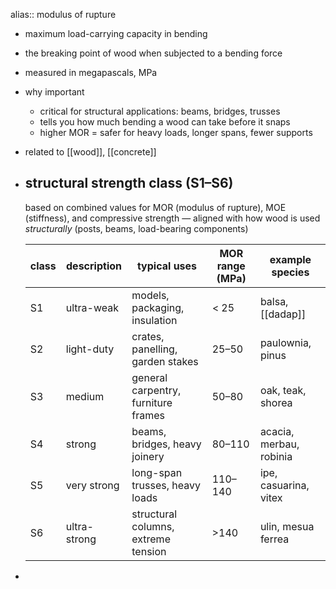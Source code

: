 alias:: modulus of rupture

- maximum load-carrying capacity in bending
- the breaking point of wood when subjected to a bending force
- measured in megapascals, MPa
- why important
	- critical for structural applications: beams, bridges, trusses
	- tells you how much bending a wood can take before it snaps
	- higher MOR = safer for heavy loads, longer spans, fewer supports
- related to [[wood]], [[concrete]]
- ## structural strength class (S1–S6)
  
  based on combined values for MOR (modulus of rupture), MOE (stiffness), and compressive strength — aligned with how wood is used *structurally* (posts, beams, load-bearing components)
  
  | class | description                   | typical uses                          | MOR range (MPa) | example species               |
  |-------|-------------------------------|---------------------------------------|------------------|-------------------------------|
  | S1    | ultra-weak  | models, packaging, insulation         | < 25             | balsa, [[dadap]]      |
  | S2    | light-duty                    | crates, panelling, garden stakes      | 25–50            | paulownia, pinus              |
  | S3    | medium                        | general carpentry, furniture frames   | 50–80            | oak, teak, shorea             |
  | S4    | strong                        | beams, bridges, heavy joinery         | 80–110           | acacia, merbau, robinia       |
  | S5    | very strong                   | long-span trusses, heavy loads        | 110–140          | ipe, casuarina, vitex         |
  | S6    | ultra-strong                  | structural columns, extreme tension   | >140             | ulin, mesua ferrea            |
-